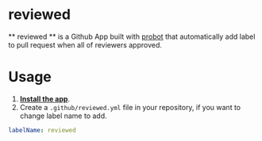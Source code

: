 # reviewed

** reviewed ** is a Github App built with [probot](https://github.com/probot/probot) that automatically add label to pull request when all of reviewers approved.

# Usage
1. **[Install the app](https://github.com/apps/reviewed)**.
2. Create a `.github/reviewed.yml` file in your repository, if you want to change label name to add.

```yaml
labelName: reviewed
```
